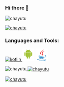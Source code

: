 ### Hi there 👋

<!--
**ChayutU/ChayutU** is a ✨ _special_ ✨ repository because its `README.md` (this file) appears on your GitHub profile.

Here are some ideas to get you started:

- 🔭 I’m currently working on ...
- 🌱 I’m currently learning ...
- 👯 I’m looking to collaborate on ...
- 🤔 I’m looking for help with ...
- 💬 Ask me about ...
- 📫 How to reach me: ...
- 😄 Pronouns: ...
- ⚡ Fun fact: ...
-->
<p align="left"> <img src="https://komarev.com/ghpvc/?username=chayutu&label=Profile%20views&color=0e75b6&style=flat" alt="chayutu" /> </p>

<p align="left"> <a href="https://github.com/ryo-ma/github-profile-trophy"><img src="https://github-profile-trophy.vercel.app/?username=chayutu" alt="chayutu" /></a> </p>


<h3 align="left">Languages and Tools:</h3>
<p align="left"> <a href="https://developer.android.com" target="_blank">    <a href="https://kotlinlang.org" target="_blank"> <img src="https://www.vectorlogo.zone/logos/kotlinlang/kotlinlang-icon.svg" alt="kotlin" width="40" height="40"/> </a>   <img src="https://raw.githubusercontent.com/devicons/devicon/master/icons/android/android-original-wordmark.svg" alt="android" width="40" height="40"/> </a>    <img src="https://raw.githubusercontent.com/devicons/devicon/master/icons/java/java-original.svg" alt="java" width="40" height="40"/> </a> <a href="https://kotlinlang.org" target="_blank"> </p>

<p><img align="left" src="https://github-readme-stats.vercel.app/api/top-langs?username=chayutu&show_icons=true&locale=en&layout=compact" alt="chayutu" /></p>

<p>&nbsp;<img align="center" src="https://github-readme-stats.vercel.app/api?username=chayutu&show_icons=true&locale=en" alt="chayutu" /></p>

<p><img align="center" src="https://github-readme-streak-stats.herokuapp.com/?user=chayutu&" alt="chayutu" /></p>

